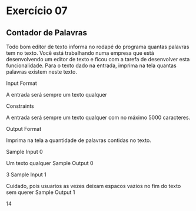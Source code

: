 # Exercício 07

## Contador de Palavras

Todo bom editor de texto informa no rodapé do programa quantas palavras tem no texto. Você está trabalhando numa empresa que está desenvolvendo um editor de texto e ficou com a tarefa de desenvolver esta funcionalidade. Para o texto dado na entrada, imprima na tela quantas palavras existem neste texto.

Input Format

A entrada será sempre um texto qualquer

Constraints

A entrada será sempre um texto qualquer com no máximo 5000 caracteres.

Output Format

Imprima na tela a quantidade de palavras contidas no texto.

Sample Input 0

Um texto qualquer
Sample Output 0

3
Sample Input 1

Cuidado, pois usuarios as vezes deixam espacos vazios no fim do texto sem querer 
Sample Output 1

14